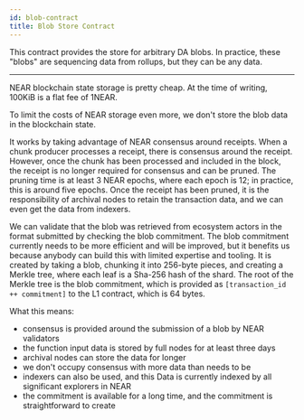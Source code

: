 ```yaml
---
id: blob-contract
title: Blob Store Contract
---
```


This contract provides the store for arbitrary DA blobs. In practice, these "blobs" are sequencing data from rollups, but they can be any data.

---

NEAR blockchain state storage is pretty cheap. At the time of writing, 100KiB is a flat fee of 1NEAR.

To limit the costs of NEAR storage even more, we don't store the blob data in the blockchain state.

It works by taking advantage of NEAR consensus around receipts.
When a chunk producer processes a receipt, there is consensus around the receipt.
However, once the chunk has been processed and included in the block, the receipt is no longer required for consensus and can be pruned. The pruning time is at least 3 NEAR epochs, where each epoch is 12; in practice, this is around five epochs.
Once the receipt has been pruned, it is the responsibility of archival nodes to retain the transaction data, and we can even get the data from indexers.

We can validate that the blob was retrieved from ecosystem actors in the format submitted by checking the blob commitment.
The blob commitment currently needs to be more efficient and will be improved, but it benefits us because anybody can build this with limited expertise and tooling.
It is created by taking a blob, chunking it into 256-byte pieces, and creating a Merkle tree, where each leaf is a Sha-256 hash of the shard.
The root of the Merkle tree is the blob commitment, which is provided as `[transaction_id ++ commitment]` to the L1 contract, which is 64 bytes.

What this means:

- consensus is provided around the submission of a blob by NEAR validators
- the function input data is stored by full nodes for at least three days
- archival nodes can store the data for longer
- we don't occupy consensus with more data than needs to be
- indexers can also be used, and this Data is currently indexed by all significant explorers in NEAR
- the commitment is available for a long time, and the commitment is straightforward to create
